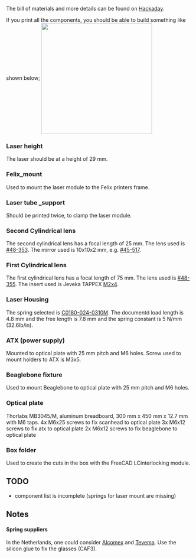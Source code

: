 The bill of materials and more details can be found on [Hackaday](https://hackaday.io/project/21933-open-hardware-fast-high-resolution-laser).

If you print all the components, you should be able to build something like shown below;
<img src="https://cdn.hackaday.io/images/7106161566426847098.jpg" align="center" height="300"/>


### Laser height
The laser should be at a height of 29 mm.

### Felix_mount
Used to mount the laser module to the Felix printers frame. 

### Laser tube _support
Should be printed twice, to clamp the laser module.

### Second Cylindrical lens
The second cylindrical lens has a focal length of 25 mm. The lens used is [#48-353](https://www.edmundoptics.com/p/125mm-dia-x-25mm-fl-mgfsub2sub-coated-cylinder-lens/8601/).
The mirror used is 10x10x2 mm, e.g. [#45-517](https://www.edmundoptics.com/p/10-x-10mm-enhanced-aluminum-4-6lambda-mirror/6013/).

### First Cylindrical lens
The first cylindrical lens has a focal length of 75 mm. The lens used is [#48-355](https://www.edmundoptics.com/p/125mm-dia-x-75mm-fl-mgfsub2sub-coated-cylinder-lens/8603/).
The insert used is Jeveka TAPPEX [M2x4](https://www.jeveka.com/nl/catalog/inserts-kato-spirol-ensat-tappex-magneten-magna/tappex-inserts-voor-kunststof/tappex-multisert-inserts-tapxmsm0/tapxmsm00020000/groups/g+c+a+nr+view). 

### Laser Housing
The spring selected is [C0180-024-0310M](https://www.asraymond.com/catalog/C01800240310M).
The documentd load length is 4.8 mm and the free length is 7.8 mm and the spring constant is 5 N/mm (32.6lb/in). 

### ATX (power supply)
Mounted to optical plate with 25 mm pitch and M6 holes. Screw used to mount holders to ATX is M3x5.

### Beaglebone fixture
Used to mount Beaglebone to optical plate with 25 mm pitch and M6 holes.

### Optical plate
Thorlabs MB3045/M, aluminum breadboard, 300 mm x 450 mm x 12.7 mm with M6 taps.
4x M6x25 screws to fix scanhead to optical plate
3x M6x12 screws to fix atx to optical plate
2x M6x12 screws to fix beaglebone to optical plate

### Box folder
Used to create the cuts in the box with the FreeCAD LCinterlocking module.

## TODO
- component list is incomplete (springs for laser mount are missing)

## Notes 
#### Spring suppliers
In the Netherlands, one could consider [Alcomex](https://www.alcomex.com) and [Tevema](https://ww.tevema.com).
Use the silicon glue to fix the glasses (CAF3).







